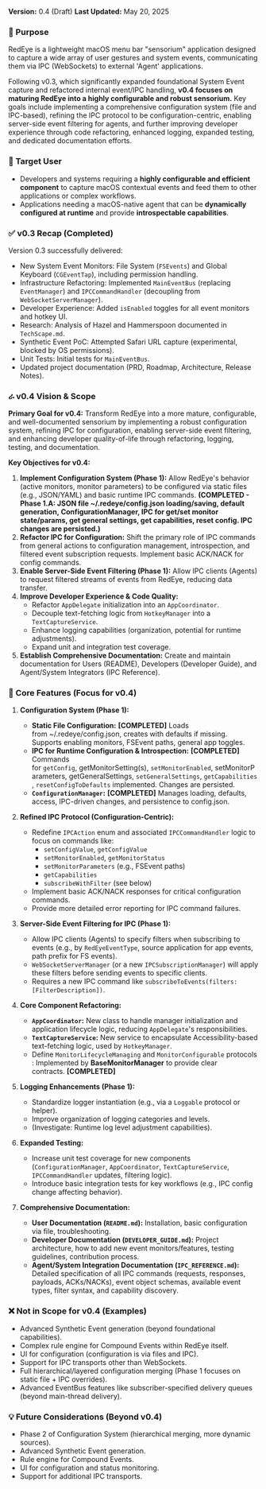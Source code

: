 **Version:** 0.4 (Draft)
**Last Updated:** May 20, 2025

### 🧭 Purpose

RedEye is a lightweight macOS menu bar "sensorium" application designed to capture a wide array of user gestures and system events, communicating them via IPC (WebSockets) to external 'Agent' applications.

Following v0.3, which significantly expanded foundational System Event capture and refactored internal event/IPC handling, **v0.4 focuses on maturing RedEye into a highly configurable and robust sensorium.** Key goals include implementing a comprehensive configuration system (file and IPC-based), refining the IPC protocol to be configuration-centric, enabling server-side event filtering for agents, and further improving developer experience through code refactoring, enhanced logging, expanded testing, and dedicated documentation efforts.

### 🎯 Target User

*   Developers and systems requiring a **highly configurable and efficient component** to capture macOS contextual events and feed them to other applications or complex workflows.
*   Applications needing a macOS-native agent that can be **dynamically configured at runtime** and provide **introspectable capabilities**.

### ✅ v0.3 Recap (Completed)

Version 0.3 successfully delivered:
*   New System Event Monitors: File System (`FSEvents`) and Global Keyboard (`CGEventTap`), including permission handling.
*   Infrastructure Refactoring: Implemented `MainEventBus` (replacing `EventManager`) and `IPCCommandHandler` (decoupling from `WebSocketServerManager`).
*   Developer Experience: Added `isEnabled` toggles for all event monitors and hotkey UI.
*   Research: Analysis of Hazel and Hammerspoon documented in `TechScape.md`.
*   Synthetic Event PoC: Attempted Safari URL capture (experimental, blocked by OS permissions).
*   Unit Tests: Initial tests for `MainEventBus`.
*   Updated project documentation (PRD, Roadmap, Architecture, Release Notes).

### ራ v0.4 Vision & Scope

**Primary Goal for v0.4:** Transform RedEye into a more mature, configurable, and well-documented sensorium by implementing a robust configuration system, refining IPC for configuration, enabling server-side event filtering, and enhancing developer quality-of-life through refactoring, logging, testing, and documentation.

**Key Objectives for v0.4:**
1.  **Implement Configuration System (Phase 1):** Allow RedEye's behavior (active monitors, monitor parameters) to be configured via static files (e.g., JSON/YAML) and basic runtime IPC commands. **(COMPLETED - Phase 1.A: JSON file ~/.redeye/config.json loading/saving, default generation, ConfigurationManager, IPC for get/set monitor state/params, get general settings, get capabilities, reset config. IPC changes are persisted.)**
2.  **Refactor IPC for Configuration:** Shift the primary role of IPC commands from general actions to configuration management, introspection, and filtered event subscription requests. Implement basic ACK/NACK for config commands.
3.  **Enable Server-Side Event Filtering (Phase 1):** Allow IPC clients (Agents) to request filtered streams of events from RedEye, reducing data transfer.
4.  **Improve Developer Experience & Code Quality:**
    *   Refactor `AppDelegate` initialization into an `AppCoordinator`.
    *   Decouple text-fetching logic from `HotkeyManager` into a `TextCaptureService`.
    *   Enhance logging capabilities (organization, potential for runtime adjustments).
    *   Expand unit and integration test coverage.
5.  **Establish Comprehensive Documentation:** Create and maintain documentation for Users (README), Developers (Developer Guide), and Agent/System Integrators (IPC Reference).

### 🔧 Core Features (Focus for v0.4)

1.  **Configuration System (Phase 1):**
    *   **Static File Configuration:** **[COMPLETED]** Loads from ~/.redeye/config.json, creates with defaults if missing. Supports enabling monitors, FSEvent paths, general app toggles.
    *   **IPC for Runtime Configuration & Introspection:** **[COMPLETED]** Commands for `getConfig`, getMonitorSetting(s), `setMonitorEnabled`, setMonitorParameters, getGeneralSettings, `setGeneralSettings`, `getCapabilities`, `resetConfigToDefaults` implemented. Changes are persisted.
    *   **`ConfigurationManager`:** **[COMPLETED]** Manages loading, defaults, access, IPC-driven changes, and persistence to config.json.

2.  **Refined IPC Protocol (Configuration-Centric):**
    *   Redefine `IPCAction` enum and associated `IPCCommandHandler` logic to focus on commands like:
        *   `setConfigValue`, `getConfigValue`
        *   `setMonitorEnabled`, `getMonitorStatus`
        *   `setMonitorParameters` (e.g., FSEvent paths)
        *   `getCapabilities`
        *   `subscribeWithFilter` (see below)
    *   Implement basic ACK/NACK responses for critical configuration commands.
    *   Provide more detailed error reporting for IPC command failures.

3.  **Server-Side Event Filtering for IPC (Phase 1):**
    *   Allow IPC clients (Agents) to specify filters when subscribing to events (e.g., by `RedEyeEventType`, source application for app events, path prefix for FS events).
    *   `WebSocketServerManager` (or a new `IPCSubscriptionManager`) will apply these filters before sending events to specific clients.
    *   Requires a new IPC command like `subscribeToEvents(filters: [FilterDescription])`.

4.  **Core Component Refactoring:**
    *   **`AppCoordinator`:** New class to handle manager initialization and application lifecycle logic, reducing `AppDelegate`'s responsibilities.
    *   **`TextCaptureService`:** New service to encapsulate Accessibility-based text-fetching logic, used by `HotkeyManager`.
    *    Define `MonitorLifecycleManaging` and `MonitorConfigurable` protocols: Implemented by **BaseMonitorManager** to provide clear contracts. **[COMPLETED]**

5.  **Logging Enhancements (Phase 1):**
    *   Standardize logger instantiation (e.g., via a `Loggable` protocol or helper).
    *   Improve organization of logging categories and levels.
    *   (Investigate: Runtime log level adjustment capabilities).

6.  **Expanded Testing:**
    *   Increase unit test coverage for new components (`ConfigurationManager`, `AppCoordinator`, `TextCaptureService`, `IPCCommandHandler` updates, filtering logic).
    *   Introduce basic integration tests for key workflows (e.g., IPC config change affecting behavior).

7.  **Comprehensive Documentation:**
    *   **User Documentation (`README.md`):** Installation, basic configuration via file, troubleshooting.
    *   **Developer Documentation (`DEVELOPER_GUIDE.md`):** Project architecture, how to add new event monitors/features, testing guidelines, contribution process.
    *   **Agent/System Integration Documentation (`IPC_REFERENCE.md`):** Detailed specification of all IPC commands (requests, responses, payloads, ACKs/NACKs), event object schemas, available event types, filter syntax, and capability discovery.

### ❌ Not in Scope for v0.4 (Examples)

*   Advanced Synthetic Event generation (beyond foundational capabilities).
*   Complex rule engine for Compound Events within RedEye itself.
*   UI for configuration (configuration is via files and IPC).
*   Support for IPC transports other than WebSockets.
*   Full hierarchical/layered configuration merging (Phase 1 focuses on static file + IPC overrides).
*   Advanced EventBus features like subscriber-specified delivery queues (beyond main-thread delivery).

### 💡 Future Considerations (Beyond v0.4)
*   Phase 2 of Configuration System (hierarchical merging, more dynamic sources).
*   Advanced Synthetic Event generation.
*   Rule engine for Compound Events.
*   UI for configuration and status monitoring.
*   Support for additional IPC transports.

